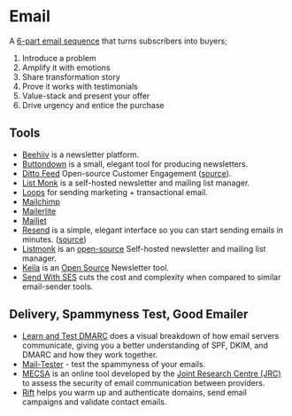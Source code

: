 # Email

A [6-part email sequence](https://entrepreneurshandbook.co/this-6-part-email-sequence-just-about-guarantees-a-four-figure-income-every-time-i-use-it-fb7e8bf90ad0) that turns subscribers into buyers;

1. Introduce a problem
2. Amplify it with emotions
3. Share transformation story
4. Prove it works with testimonials
5. Value-stack and present your offer
6. Drive urgency and entice the purchase

## Tools

- [Beehiiv](https://www.beehiiv.com) is a newsletter platform.
- [Buttondown](https://buttondown.email) is a small, elegant tool for producing newsletters.
- [Ditto Feed](https://dittofeed.com) Open-source Customer Engagement ([source](https://github.com/dittofeed/dittofeed)).
- [List Monk](https://listmonk.app) is a self-hosted newsletter and mailing list manager.
- [Loops](https://loops.so) for sending marketing + transactional email.
- [Mailchimp](https://mailchimp.com)
- [Mailerlite](https://www.mailerlite.com)
- [Mailjet](https://www.mailjet.com)
- [Resend](https://resend.com/) is a simple, elegant interface so you can start sending emails in minutes. ([source](https://github.com/resendlabs))
- [Listmonk](https://listmonk.app) is an [open-source](https://github.com/knadh/listmonk) Self-hosted newsletter and mailing list manager.
- [Keila](https://www.keila.io) is an [Open Source](https://github.com/pentacent/keila) Newsletter tool.
- [Send With SES](https://sendwithses.com) cuts the cost and complexity when compared to similar email-sender tools.

## Delivery, Spammyness Test, Good Emailer

- [Learn and Test DMARC](https://www.learndmarc.com) does a visual breakdown of how email servers communicate, giving you a better understanding of SPF, DKIM, and DMARC and how they work together.
- [Mail-Tester](https://www.mail-tester.com) - test the spammyness of your emails.
- [MECSA](https://mecsa.jrc.ec.europa.eu/en/) is an online tool developed by the [Joint Research Centre (JRC)](https://joint-research-centre.ec.europa.eu/index_en) to assess the security of email communication between providers.
- [Rift](https://www.getrift.com) helps you warm up and authenticate domains, send email campaigns and validate contact emails.